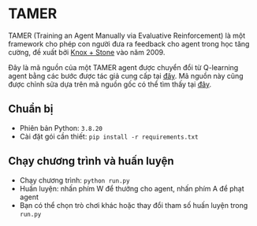 # TAMER
TAMER (Training an Agent Manually via Evaluative Reinforcement) là một framework cho phép con người đưa ra feedback cho agent trong học tăng cường, đề xuất bởi [Knox + Stone](http://www.cs.utexas.edu/~sniekum/classes/RLFD-F16/papers/Knox09.pdf) vào năm 2009.

Đây là mã nguồn của một TAMER agent được chuyển đổi từ Q-learning agent bằng các bước được tác giả cung cấp tại [đây](http://www.cs.utexas.edu/users/bradknox/kcap09/Knox_and_Stone,_K-CAP_2009.html). Mã nguồn này cũng được chỉnh sửa dựa trên mã nguồn gốc có thể tìm thấy tại [đây](https://github.com/benibienz/TAMER).

## Chuẩn bị
- Phiên bản Python: `3.8.20`
- Cài đặt gói cần thiết: `pip install -r requirements.txt`

## Chạy chương trình và huấn luyện
- Chạy chương trình: `python run.py`
- Huấn luyện: nhấn phím W để thưởng cho agent, nhấn phím A để phạt agent
- Bạn có thể chọn trò chơi khác hoặc thay đổi tham số huấn luyện trong `run.py`
